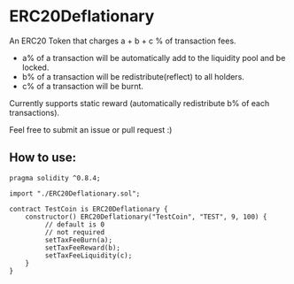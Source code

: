 # ERC20Deflationary

An ERC20 Token that charges a + b + c % of transaction fees. 
- a% of a transaction will be automatically add to the liquidity pool and be locked.
- b% of a transaction will be redistribute(reflect) to all holders. 
- c% of a transaction will be burnt.


Currently supports static reward (automatically redistribute b% of each transactions).

Feel free to submit an issue or pull request :)


## How to use:
```
pragma solidity ^0.8.4;

import "./ERC20Deflationary.sol";

contract TestCoin is ERC20Deflationary {
    constructor() ERC20Deflationary("TestCoin", "TEST", 9, 100) {
         // default is 0
         // not required
         setTaxFeeBurn(a);
         setTaxFeeReward(b);
         setTaxFeeLiquidity(c);
    }
}
```
